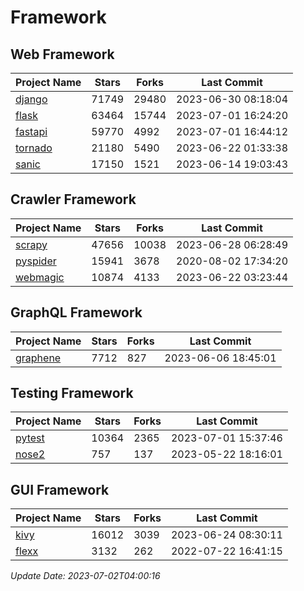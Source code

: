 # Framework

## Web Framework
| Project Name | Stars | Forks | Last Commit |
| ------------ | ----- | ----- | ----------- |
| [django](https://github.com/django/django) | 71749 | 29480 | 2023-06-30 08:18:04 |
| [flask](https://github.com/pallets/flask) | 63464 | 15744 | 2023-07-01 16:24:20 |
| [fastapi](https://github.com/tiangolo/fastapi) | 59770 | 4992 | 2023-07-01 16:44:12 |
| [tornado](https://github.com/tornadoweb/tornado) | 21180 | 5490 | 2023-06-22 01:33:38 |
| [sanic](https://github.com/sanic-org/sanic) | 17150 | 1521 | 2023-06-14 19:03:43 |

## Crawler Framework
| Project Name | Stars | Forks | Last Commit |
| ------------ | ----- | ----- | ----------- |
| [scrapy](https://github.com/scrapy/scrapy) | 47656 | 10038 | 2023-06-28 06:28:49 |
| [pyspider](https://github.com/binux/pyspider) | 15941 | 3678 | 2020-08-02 17:34:20 |
| [webmagic](https://github.com/code4craft/webmagic) | 10874 | 4133 | 2023-06-22 03:23:44 |

## GraphQL Framework
| Project Name | Stars | Forks | Last Commit |
| ------------ | ----- | ----- | ----------- |
| [graphene](https://github.com/graphql-python/graphene) | 7712 | 827 | 2023-06-06 18:45:01 |

## Testing Framework
| Project Name | Stars | Forks | Last Commit |
| ------------ | ----- | ----- | ----------- |
| [pytest](https://github.com/pytest-dev/pytest) | 10364 | 2365 | 2023-07-01 15:37:46 |
| [nose2](https://github.com/nose-devs/nose2) | 757 | 137 | 2023-05-22 18:16:01 |

## GUI Framework
| Project Name | Stars | Forks | Last Commit |
| ------------ | ----- | ----- | ----------- |
| [kivy](https://github.com/kivy/kivy) | 16012 | 3039 | 2023-06-24 08:30:11 |
| [flexx](https://github.com/flexxui/flexx) | 3132 | 262 | 2022-07-22 16:41:15 |

*Update Date: 2023-07-02T04:00:16*